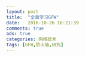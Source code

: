 ```yaml
---
layout: post
title:  "全面学习GFW"
date:   2016-10-26 16:21:39
comments: true
ads: true
categories: 网络技术
tags: [GFW,防火墙,研究]
---
```

